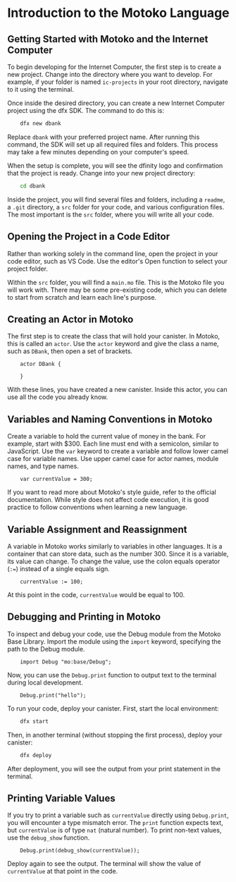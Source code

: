# Introduction to the Motoko Language

## Getting Started with Motoko and the Internet Computer

To begin developing for the Internet Computer, the first step is to create a new project. Change into the directory where you want to develop. For example, if your folder is named `ic-projects` in your root directory, navigate to it using the terminal.

Once inside the desired directory, you can create a new Internet Computer project using the dfx SDK. The command to do this is:

```bash
    dfx new dbank
```

Replace `dbank` with your preferred project name. After running this command, the SDK will set up all required files and folders. This process may take a few minutes depending on your computer's speed.

When the setup is complete, you will see the dfinity logo and confirmation that the project is ready. Change into your new project directory:

```bash
    cd dbank
```

Inside the project, you will find several files and folders, including a `readme`, a `.git` directory, a `src` folder for your code, and various configuration files. The most important is the `src` folder, where you will write all your code.

## Opening the Project in a Code Editor

Rather than working solely in the command line, open the project in your code editor, such as VS Code. Use the editor's Open function to select your project folder.

Within the `src` folder, you will find a `main.mo` file. This is the Motoko file you will work with. There may be some pre-existing code, which you can delete to start from scratch and learn each line's purpose.

## Creating an Actor in Motoko

The first step is to create the class that will hold your canister. In Motoko, this is called an `actor`. Use the `actor` keyword and give the class a name, such as `DBank`, then open a set of brackets.

```mo
    actor DBank {

    }
```

With these lines, you have created a new canister. Inside this actor, you can use all the code you already know.

## Variables and Naming Conventions in Motoko

Create a variable to hold the current value of money in the bank. For example, start with $300. Each line must end with a semicolon, similar to JavaScript. Use the `var` keyword to create a variable and follow lower camel case for variable names. Use upper camel case for actor names, module names, and type names.

```mo
    var currentValue = 300;
```

If you want to read more about Motoko's style guide, refer to the official documentation. While style does not affect code execution, it is good practice to follow conventions when learning a new language.

## Variable Assignment and Reassignment

A variable in Motoko works similarly to variables in other languages. It is a container that can store data, such as the number 300. Since it is a variable, its value can change. To change the value, use the colon equals operator (`:=`) instead of a single equals sign.

```mo
    currentValue := 100;
```

At this point in the code, `currentValue` would be equal to 100.

## Debugging and Printing in Motoko

To inspect and debug your code, use the Debug module from the Motoko Base Library. Import the module using the `import` keyword, specifying the path to the Debug module.

```mo
    import Debug "mo:base/Debug";
```

Now, you can use the `Debug.print` function to output text to the terminal during local development.

```mo
    Debug.print("hello");
```

To run your code, deploy your canister. First, start the local environment:

```bash
    dfx start
```

Then, in another terminal (without stopping the first process), deploy your canister:

```bash
    dfx deploy
```

After deployment, you will see the output from your print statement in the terminal.

## Printing Variable Values

If you try to print a variable such as `currentValue` directly using `Debug.print`, you will encounter a type mismatch error. The `print` function expects text, but `currentValue` is of type `nat` (natural number). To print non-text values, use the `debug_show` function.

```mo
    Debug.print(debug_show(currentValue));
```

Deploy again to see the output. The terminal will show the value of `currentValue` at that point in the code.

